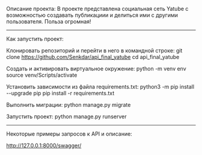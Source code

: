 Описание проекта:
    В проекте представлена социальная сеть Yatube с возможностью
создавать публикациии и делиться ими с другими пользователя. Польза огромная!

-----------------------------------------------------------------------------------

Как запустить проект:

Клонировать репозиторий и перейти в него в командной строке:
git clone https://github.com/Senkdar/api_final_yatube
cd api_final_yatube

Cоздать и активировать виртуальное окружение:
python -m venv env
source venv/Scripts/activate

Установить зависимости из файла requirements.txt:
python3 -m pip install --upgrade pip
pip install -r requirements.txt

Выполнить миграции:
python manage.py migrate

Запустить проект:
python manage.py runserver

-----------------------------------------------------------------------------------

Некоторые примеры запросов к API и описание:

http://127.0.0.1:8000/swagger/

